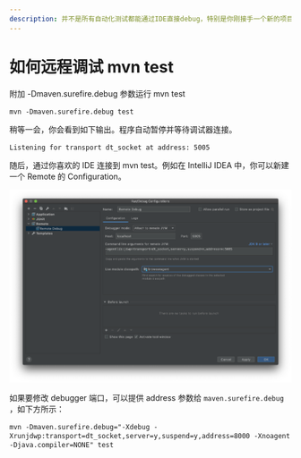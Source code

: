 ```yaml
---
description: 并不是所有自动化测试都能通过IDE直接debug，特别是你刚接手一个新的项目时。远程调试本地的 mvn test，是个不错的临时方案。
---
```


# 如何远程调试 mvn test

附加 -Dmaven.surefire.debug 参数运行 mvn test

```text
mvn -Dmaven.surefire.debug test
```

稍等一会，你会看到如下输出。程序自动暂停并等待调试器连接。

```text
Listening for transport dt_socket at address: 5005
```

随后，通过你喜欢的 IDE 连接到 mvn test。例如在 IntelliJ IDEA 中，你可以新建一个 Remote  的 Configuration。

![](.gitbook/assets/image%20%2829%29.png)

如果要修改 debugger 端口，可以提供 address 参数给 `maven.surefire.debug` ，如下方所示：

```
mvn -Dmaven.surefire.debug="-Xdebug -Xrunjdwp:transport=dt_socket,server=y,suspend=y,address=8000 -Xnoagent -Djava.compiler=NONE" test
```